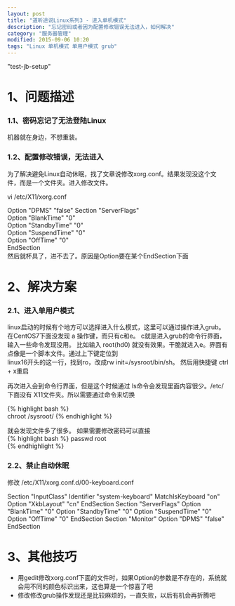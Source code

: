 ```yaml
---
layout: post
title: "道听途说Linux系列3 - 进入单机模式"
description: "忘记密码或者因为配置修改错误无法进入，如何解决"
category: "服务器管理"
modified: 2015-09-06 10:20
tags: "Linux 单机模式 单用户模式 grub"
---
```

"test-jb-setup"
# 1、问题描述
### 1.1、密码忘记了无法登陆Linux
  机器就在身边，不想重装。  
### 1.2、配置修改错误，无法进入
  为了解决避免Linux自动休眠，找了文章说修改xorg.conf。结果发现没这个文件，而是一个文件夹。进入修改文件。

vi /etc/X11/xorg.conf

Option      "DPMS" "false"
Section "ServerFlags"  
    Option      "BlankTime" "0"  
    Option      "StandbyTime" "0"  
    Option      "SuspendTime" "0"  
    Option      "OffTime" "0"  
EndSection  
然后就杯具了，进不去了。原因是Option要在某个EndSection下面

# 2、解决方案

### 2.1、进入单用户模式
linux启动的时候有个地方可以选择进入什么模式，这里可以通过操作进入grub。在CentOS7下面没发现 a 操作键，而只有c和e。
c就是进入grub的命令行界面，输入一些命令发现没用。
比如输入 root(hd0)  就没有效果。干脆就进入e。界面有点像是一个脚本文件。通过上下键定位到  
  linux16开头的这一行，找到ro，改成rw init=/sysroot/bin/sh。
  然后用快捷键  ctrl + x重启
  
  再次进入会到命令行界面，但是这个时候通过 ls命令会发现里面内容很少。/etc/下面没有 X11文件夹。所以需要通过命令来切换
  
  {% highlight bash %}  
  chroot /sysroot/
  {% endhighlight %} 
  
  就会发现文件多了很多。 如果需要修改密码可以直接  
  {% highlight bash %} 
  passwd root  
  {% endhighlight %}  
### 2.2、禁止自动休眠

修改 /etc/X11/xorg.conf.d/00-keyboard.conf

Section "InputClass"
        Identifier "system-keyboard"
        MatchIsKeyboard "on"
        Option "XkbLayout" "cn"
EndSection 
  Section "ServerFlags"
        Option "BlankTime" "0"
        Option "StandbyTime" "0"
        Option "SuspendTime" "0"
        Option "OffTime" "0"
EndSection
Section "Monitor"
        Option "DPMS" "false"
EndSection
  
# 3、其他技巧
* 用gedit修改xorg.conf下面的文件时，如果Option的参数是不存在的，系统就会用不同的颜色标识出来，这也算是一个惊喜了吧
* 修改修改grub操作发现还是比较麻烦的，一直失败，以后有机会再折腾吧